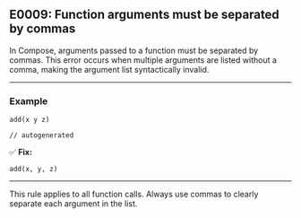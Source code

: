 ## E0009: Function arguments must be separated by commas

In Compose, arguments passed to a function must be separated by commas. This error occurs when multiple arguments are listed without a comma, making the argument list syntactically invalid.

---

### Example

```compose error(E0009)
add(x y z)
```

```output error(E0009)
// autogenerated
```

✅ **Fix:**

```compose
add(x, y, z)
```

---

This rule applies to all function calls. Always use commas to clearly separate each argument in the list.

